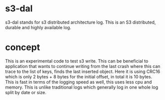 # s3-dal
s3-dal stands for s3 distributed architecture log. This is an S3 distributed, durable and highly available log. 

# concept
This is an experimental code to test s3 write. This can be beneficial to application that wants to continue writing from the last crash where this can trace to the list of keys, finds the last inserted object. Here it is using CRC16 which is only 2 bytes + 8 bytes for the initial offset, in total it is 10 bytes. This is fast in terms of the logging speed as well, this uses less cpu and memory. This is unlike traditional logs which generally log in one whole log split by date or size. 